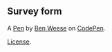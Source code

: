 Survey form
-----------


A [Pen](https://codepen.io/benweese/pen/MWWOzre) by [Ben Weese](https://codepen.io/benweese) on [CodePen](https://codepen.io).

[License](https://codepen.io/benweese/pen/MWWOzre/license).